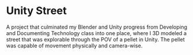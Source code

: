 # Unity Street
A project that culminated my Blender and Unity progress from
Developing and Documenting Technology class into one place,
where I 3D modeled a street that was explorable through the
POV of a pellet in Unity. The pellet was capable of movement
physically and camera-wise.
